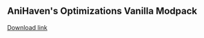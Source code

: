 ## AniHaven's Optimizations Vanilla Modpack
[Download link](https://modrinth.com/modpack/anihs-optimizations)